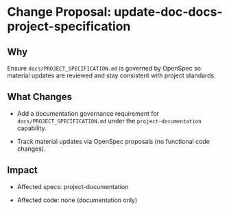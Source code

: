 # Change Proposal: update-doc-docs-project-specification

## Why

Ensure `docs/PROJECT_SPECIFICATION.md` is governed by OpenSpec so material updates are reviewed and stay consistent with project standards.

## What Changes

- Add a documentation governance requirement for `docs/PROJECT_SPECIFICATION.md` under the `project-documentation` capability.

- Track material updates via OpenSpec proposals (no functional code changes).

## Impact

- Affected specs: project-documentation

- Affected code: none (documentation only)
